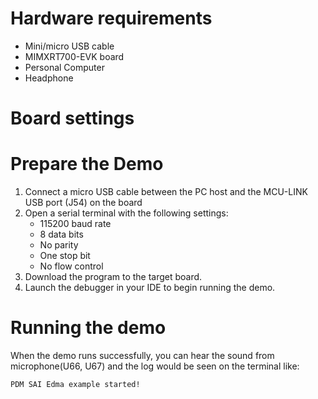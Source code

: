 Hardware requirements
=====================
- Mini/micro USB cable
- MIMXRT700-EVK board
- Personal Computer
- Headphone

Board settings
============

Prepare the Demo
===============
1.  Connect a micro USB cable between the PC host and the MCU-LINK USB port (J54) on the board
2.  Open a serial terminal with the following settings:
    - 115200 baud rate
    - 8 data bits
    - No parity
    - One stop bit
    - No flow control
3.  Download the program to the target board.
4.  Launch the debugger in your IDE to begin running the demo.


Running the demo
================
When the demo runs successfully, you can hear the sound from microphone(U66, U67) and  the log would be seen on the terminal like:
~~~~~~~~~~~~~~~~~~~~~~~~~~~~~~~~~~~
PDM SAI Edma example started!
~~~~~~~~~~~~~~~~~~~~~~~~~~~~~~~~~~~